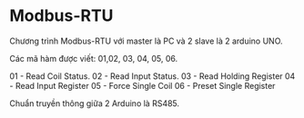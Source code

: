 # Modbus-RTU
Chương trình Modbus-RTU với master là PC và 2 slave là 2 arduino UNO.

Các mã hàm được viết: 01,02, 03, 04, 05, 06.

  01 - Read Coil Status.
  02 - Read Input Status.
  03 - Read Holding Register
  04 - Read Input Register
  05 - Force Single Coil
  06 - Preset Single Register
  
Chuẩn truyền thông giữa 2 Arduino là RS485.
